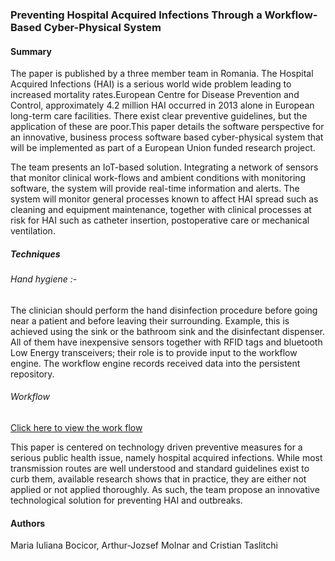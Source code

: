 ### Preventing Hospital Acquired Infections Through a Workflow-Based Cyber-Physical System

#### Summary

The paper is published by a three member team in Romania. The Hospital Acquired Infections (HAI) is a serious world wide problem leading to increased mortality rates.European Centre for Disease Prevention and Control, approximately 4.2 million HAI occurred in 2013 alone in European long-term care facilities.
There exist clear preventive guidelines, but the application of these are poor.This paper details the software perspective for an innovative, business process software based cyber-physical system that will be implemented as part of a European Union funded research project.

The team presents an IoT-based solution. Integrating a network of sensors
that monitor clinical work-flows and ambient conditions with monitoring software, the system will provide real-time information and alerts. The system will monitor general processes known to affect HAI spread such as cleaning and equipment maintenance,
together with clinical processes at risk for HAI such as catheter insertion, postoperative care or mechanical ventilation.

##### Techniques
###### Hand hygiene :-
The clinician should perform
the hand disinfection procedure before going near a
patient and before leaving their surrounding. Example, this is achieved using the sink or the bathroom sink and the disinfectant dispenser. All of them
have inexpensive sensors together with RFID tags and bluetooth Low Energy transceivers; their role is to provide input to the workflow engine. The workflow
engine records received data into the persistent repository.

###### Workflow
[Click here to view the work flow](https://i.imgur.com/WzwiNdG.png)

This paper is centered on technology driven preventive measures for a serious public health issue, namely hospital acquired infections. While most transmission routes are well understood and standard guidelines exist to curb them, available research
shows that in practice, they are either not applied or not applied thoroughly. As such, the team propose an innovative technological solution for preventing HAI and outbreaks.

#### Authors
Maria Iuliana Bocicor, Arthur-Jozsef Molnar and Cristian Taslitchi 
